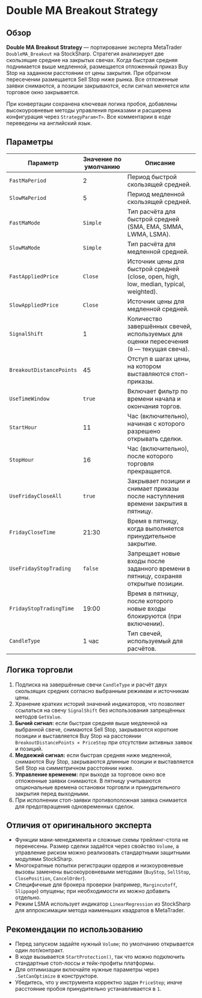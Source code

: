 # Double MA Breakout Strategy

## Обзор
**Double MA Breakout Strategy** — портирование эксперта MetaTrader `DoubleMA_Breakout` на StockSharp. Стратегия анализирует две скользящие средние на закрытых свечах. Когда быстрая средняя поднимается выше медленной, размещается отложенный приказ Buy Stop на заданном расстоянии от цены закрытия. При обратном пересечении размещается Sell Stop ниже рынка. Все отложенные заявки снимаются, а позиции закрываются, если сигнал меняется или торговое окно закрывается.

При конвертации сохранена ключевая логика пробоя, добавлены высокоуровневые методы управления приказами и расширена конфигурация через `StrategyParam<T>`. Все комментарии в коде переведены на английский язык.

## Параметры
| Параметр | Значение по умолчанию | Описание |
|----------|-----------------------|----------|
| `FastMaPeriod` | 2 | Период быстрой скользящей средней. |
| `SlowMaPeriod` | 5 | Период медленной скользящей средней. |
| `FastMaMode` | `Simple` | Тип расчёта для быстрой средней (SMA, EMA, SMMA, LWMA, LSMA). |
| `SlowMaMode` | `Simple` | Тип расчёта для медленной средней. |
| `FastAppliedPrice` | `Close` | Источник цены для быстрой средней (close, open, high, low, median, typical, weighted). |
| `SlowAppliedPrice` | `Close` | Источник цены для медленной средней. |
| `SignalShift` | 1 | Количество завершённых свечей, используемых для оценки пересечения (`0` — текущая свеча). |
| `BreakoutDistancePoints` | 45 | Отступ в шагах цены, на котором выставляются стоп-приказы. |
| `UseTimeWindow` | `true` | Включает фильтр по времени начала и окончания торгов. |
| `StartHour` | 11 | Час (включительно), начиная с которого разрешено открывать сделки. |
| `StopHour` | 16 | Час (включительно), после которого торговля прекращается. |
| `UseFridayCloseAll` | `true` | Закрывает позиции и снимает приказы после наступления времени закрытия в пятницу. |
| `FridayCloseTime` | 21:30 | Время в пятницу, когда выполняется принудительное закрытие. |
| `UseFridayStopTrading` | `false` | Запрещает новые входы после заданного времени в пятницу, сохраняя открытые позиции. |
| `FridayStopTradingTime` | 19:00 | Время в пятницу, после которого новые входы блокируются (при включении). |
| `CandleType` | 1 час | Тип свечей, используемый для расчётов. |

## Логика торговли
1. Подписка на завершённые свечи `CandleType` и расчёт двух скользящих средних согласно выбранным режимам и источникам цены.
2. Хранение кратких историй значений индикаторов, что позволяет ссылаться на свечу `SignalShift` без использования запрещённых методов `GetValue`.
3. **Бычий сигнал:** если быстрая средняя выше медленной на выбранной свече, снимаются Sell Stop, закрываются короткие позиции и выставляется Buy Stop на расстоянии `BreakoutDistancePoints × PriceStep` при отсутствии активных заявок и позиций.
4. **Медвежий сигнал:** если быстрая средняя ниже медленной, снимаются Buy Stop, закрываются длинные позиции и выставляется Sell Stop на симметричном расстоянии ниже.
5. **Управление временем:** при выходе за торговое окно все отложенные заявки снимаются. В пятницу учитываются опциональные времена остановки торговли и принудительного закрытия перед выходными.
6. При исполнении стоп-заявки противоположная заявка снимается для предотвращения одновременных сделок.

## Отличия от оригинального эксперта
- Функции мани-менеджмента и сложные схемы трейлинг-стопа не перенесены. Размер сделки задаётся через свойство `Volume`, а управление риском можно реализовать стандартными защитными модулями StockSharp.
- Многократные попытки регистрации ордеров и низкоуровневые вызовы заменены высокоуровневыми методами (`BuyStop`, `SellStop`, `ClosePosition`, `CancelOrder`).
- Специфичные для брокера проверки (например, `Margincutoff`, `Slippage`) опущены; при необходимости их можно добавить отдельно.
- Режим LSMA использует индикатор `LinearRegression` из StockSharp для аппроксимации метода наименьших квадратов в MetaTrader.

## Рекомендации по использованию
- Перед запуском задайте нужный `Volume`; по умолчанию открывается один лот/контракт.
- В коде вызывается `StartProtection()`, так что можно подключить стандартные стоп-лоссы и тейк-профиты платформы.
- Для оптимизации включайте нужные параметры через `.SetCanOptimize` в конструкторе.
- Убедитесь, что у инструмента корректно задан `PriceStep`; иначе расстояние пробоя принудительно устанавливается в `1`.
